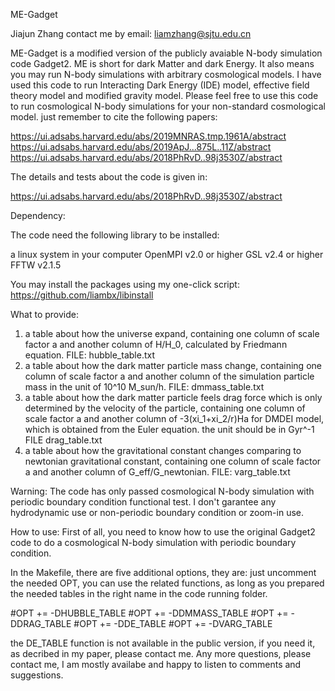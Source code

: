 ME-Gadget

Jiajun Zhang
contact me by email: liamzhang@sjtu.edu.cn

ME-Gadget is a modified version of the publicly avaiable N-body simulation code Gadget2.
ME is short for dark Matter and dark Energy.
It also means you may run N-body simulations with arbitrary cosmological models.
I have used this code to run Interacting Dark Energy (IDE) model, effective field theory model and modified gravity model.
Please feel free to use this code to run cosmological N-body simulations for your non-standard cosmological model.
just remember to cite the following papers:

https://ui.adsabs.harvard.edu/abs/2019MNRAS.tmp.1961A/abstract
https://ui.adsabs.harvard.edu/abs/2019ApJ...875L..11Z/abstract
https://ui.adsabs.harvard.edu/abs/2018PhRvD..98j3530Z/abstract

The details and tests about the code is given in:

https://ui.adsabs.harvard.edu/abs/2018PhRvD..98j3530Z/abstract

Dependency:

The code need the following library to be installed:

a linux system in your computer
OpenMPI v2.0 or higher
GSL v2.4 or higher
FFTW v2.1.5

You may install the packages using my one-click script:
https://github.com/liambx/libinstall


What to provide:
1. a table about how the universe expand, containing one column of scale factor a and another column of H/H_0, calculated by Friedmann equation. FILE: hubble_table.txt
2. a table about how the dark matter particle mass change, containing one column of scale factor a and another column of the simulation particle mass in the unit of 10^10 M_sun/h. FILE: dmmass_table.txt
3. a table about how the dark matter particle feels drag force which is only determined by the velocity of the particle, containing one column of scale factor a and another column of -3(xi_1+xi_2/r)Ha for DMDEI model, which is obtained from the Euler equation. the unit should be in Gyr^-1 FILE drag_table.txt
4. a table about how the gravitational constant changes comparing to newtonian gravitational constant, containing one column of scale factor a and another column of G_eff/G_newtonian. FILE: varg_table.txt 

Warning:
The code has only passed cosmological N-body simulation with periodic boundary condition functional test.
I don't garantee any hydrodynamic use or non-periodic boundary condition or zoom-in use.

How to use:
First of all, you need to know how to use the original Gadget2 code to do a cosmological N-body simulation with periodic boundary condition.

In the Makefile, there are five additional options, they are:
just uncomment the needed OPT, you can use the related functions, as long as you prepared the needed tables in the right name in the code running folder.

#OPT   +=  -DHUBBLE_TABLE 
#OPT   +=  -DDMMASS_TABLE 
#OPT   +=  -DDRAG_TABLE
#OPT   +=  -DDE_TABLE 
#OPT   +=  -DVARG_TABLE 

the DE_TABLE function is not available in the public version, if you need it, as decribed in my paper, please contact me.
Any more questions, please contact me, I am mostly availabe and happy to listen to comments and suggestions.




